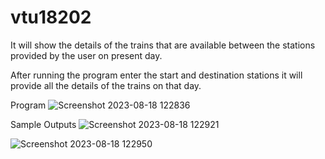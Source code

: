 # vtu18202
It will show the details of the trains that are available between the stations provided by the user on present day.

After running the program enter the start and destination stations it will provide all the details of the trains on that day.

Program 
![Screenshot 2023-08-18 122836](https://github.com/vijayantony-web/vtu18202/assets/82152995/1a418d72-956b-4cae-9575-58631798fc16)

Sample Outputs
![Screenshot 2023-08-18 122921](https://github.com/vijayantony-web/vtu18202/assets/82152995/ea8c1b2e-1978-47ba-be7a-be8d660cdf6f)

![Screenshot 2023-08-18 122950](https://github.com/vijayantony-web/vtu18202/assets/82152995/46ed0636-44d9-41a8-bbfb-20a864948a15)
